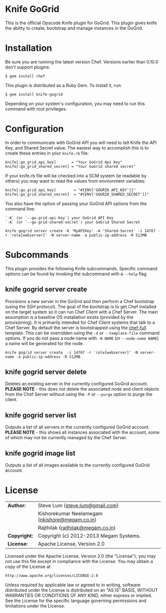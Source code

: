 Knife GoGrid
========

This is the official Opscode Knife plugin for GoGrid. This plugin gives knife the ability to create, bootstrap and manage instances in the GoGrid.

# Installation #

Be sure you are running the latest version Chef. Versions earlier than 0.10.0 don't support plugins:

    $ gem install chef

This plugin is distributed as a Ruby Gem. To install it, run:

    $ gem install knife-gogrid

Depending on your system's configuration, you may need to run this command with root privileges.

# Configuration #

In order to communicate with GoGrid API you will need to tell Knife the API Key, and Shared Secret value. The easiest way to accomplish this is to create these entries in your `knife.rb` file:

    knife[:go_grid_api_key]       = "Your GoGrid Api Key"
    knife[:go_grid_shared_secret] = "Your GoGrid shared secret"

If your knife.rb file will be checked into a SCM system (ie readable by others) you may want to read the values from environment variables:

    knife[:go_grid_api_key]        = "#{ENV['GOGRID_API_KEY']}"
    knife[:go_grid_shared_secret]  = "#{ENV['GOGRID_SHARED_SECRET']}"

You also have the option of passing your GoGrid API options from the command line:

    `-K` (or `--go-grid-api-key`) your GoGrid API Key
    `-A` (or `--go-grid-shared-secret`) your GoGrid Shared Secret

    knife gogrid server create -K 'MyAPIKey' -A 'Shared-Secret' -i 14767 -r 'role[webserver]' -N server-name -a public-ip-address -R 512MB


# Subcommands #

This plugin provides the following Knife subcommands. Specific command options can be found by invoking the subcommand with a `--help` flag

knife gogrid server create
----------------------

Provisions a new server in the GoGrid and then perform a Chef bootstrap (using the SSH protocol). The goal of the bootstrap is to get Chef installed on the target system so it can run Chef Client with a Chef Server. The main assumption is a baseline OS installation exists (provided by the provisioning). It is primarily intended for Chef Client systems that talk to a Chef Server. By default the server is bootstrapped using the [chef-full](https://github.com/opscode/chef/blob/master/chef/lib/chef/knife/bootstrap/chef-full.erb) template. This can be overridden using the `-d` or `--template-file` command options. If you do not pass a node name with `-N NAME` (or `--node-name NAME`) a name will be generated for the node.

    knife gogrid server create  -i 14767 -r 'role[webserver]' -N server-name -a public-ip-address -R 512MB

knife gogrid server delete
----------------------

Deletes an existing server in the currently configured GoGrid account. <b>PLEASE NOTE</b> - this does not delete the associated node and client objects from the Chef Server without using the `-P` or `--purge` option to purge the client.

knife gogrid server list
--------------------

Outputs a list of all servers in the currently configured GoGrid account. <b>PLEASE NOTE</b> - this shows all instances associated with the account, some of which may not be currently managed by the Chef Server.

knife gogrid image list
-------------------

Outputs a list of all images available to the currently configured GoGrid account. 


# License #

|                      |                                          |
|:---------------------|:-----------------------------------------|
| **Author:**          | Steve Lum (<steve.lum@gmail.com>)
|                      | Kishorekumar Neelamegam (<nkishore@megam.co.in>)
|                      | Rajthilak (<rajthilak@megam.co.in>)
| **Copyright:**       | Copyright (c) 2012-2013 Megam Systems.
| **License:**         | Apache License, Version 2.0

Licensed under the Apache License, Version 2.0 (the "License");
you may not use this file except in compliance with the License.
You may obtain a copy of the License at

    http://www.apache.org/licenses/LICENSE-2.0

Unless required by applicable law or agreed to in writing, software
distributed under the License is distributed on an "AS IS" BASIS,
WITHOUT WARRANTIES OR CONDITIONS OF ANY KIND, either express or implied.
See the License for the specific language governing permissions and
limitations under the License.
